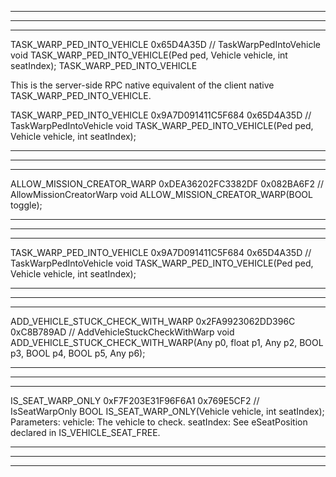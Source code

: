 -----------------------------------------------------------------------------------------------------------------------------------------------------
-----------------------------------------------------------------------------------------------------------------------------------------------------
-----------------------------------------------------------------------------------------------------------------------------------------------------

TASK_WARP_PED_INTO_VEHICLE
0x65D4A35D
// TaskWarpPedIntoVehicle
void TASK_WARP_PED_INTO_VEHICLE(Ped ped, Vehicle vehicle, int seatIndex);
TASK_WARP_PED_INTO_VEHICLE

This is the server-side RPC native equivalent of the client native TASK_WARP_PED_INTO_VEHICLE.

TASK_WARP_PED_INTO_VEHICLE
0x9A7D091411C5F684
0x65D4A35D
// TaskWarpPedIntoVehicle
void TASK_WARP_PED_INTO_VEHICLE(Ped ped, Vehicle vehicle, int seatIndex);

-----------------------------------------------------------------------------------------------------------------------------------------------------
-----------------------------------------------------------------------------------------------------------------------------------------------------
-----------------------------------------------------------------------------------------------------------------------------------------------------

ALLOW_MISSION_CREATOR_WARP
0xDEA36202FC3382DF
0x082BA6F2
// AllowMissionCreatorWarp
void ALLOW_MISSION_CREATOR_WARP(BOOL toggle);

-----------------------------------------------------------------------------------------------------------------------------------------------------
-----------------------------------------------------------------------------------------------------------------------------------------------------
-----------------------------------------------------------------------------------------------------------------------------------------------------

TASK_WARP_PED_INTO_VEHICLE
0x9A7D091411C5F684
0x65D4A35D
// TaskWarpPedIntoVehicle
void TASK_WARP_PED_INTO_VEHICLE(Ped ped, Vehicle vehicle, int seatIndex);

-----------------------------------------------------------------------------------------------------------------------------------------------------
-----------------------------------------------------------------------------------------------------------------------------------------------------
-----------------------------------------------------------------------------------------------------------------------------------------------------

ADD_VEHICLE_STUCK_CHECK_WITH_WARP
0x2FA9923062DD396C
0xC8B789AD
// AddVehicleStuckCheckWithWarp
void ADD_VEHICLE_STUCK_CHECK_WITH_WARP(Any p0, float p1, Any p2, BOOL p3, BOOL p4, BOOL p5, Any p6);

-----------------------------------------------------------------------------------------------------------------------------------------------------
-----------------------------------------------------------------------------------------------------------------------------------------------------
-----------------------------------------------------------------------------------------------------------------------------------------------------

IS_SEAT_WARP_ONLY
0xF7F203E31F96F6A1
0x769E5CF2
// IsSeatWarpOnly
BOOL IS_SEAT_WARP_ONLY(Vehicle vehicle, int seatIndex);
Parameters:
vehicle: The vehicle to check.
seatIndex: See eSeatPosition declared in IS_VEHICLE_SEAT_FREE.

-----------------------------------------------------------------------------------------------------------------------------------------------------
-----------------------------------------------------------------------------------------------------------------------------------------------------
-----------------------------------------------------------------------------------------------------------------------------------------------------
